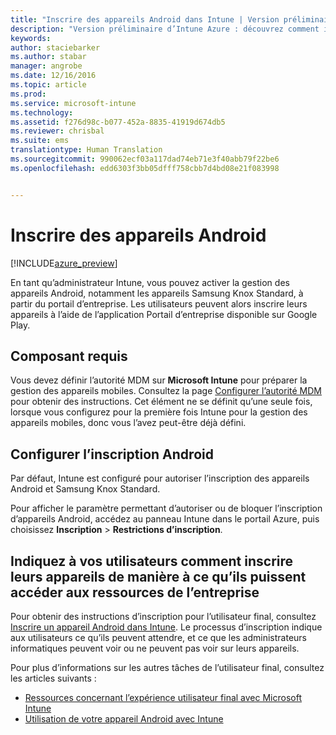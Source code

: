 ```yaml
---
title: "Inscrire des appareils Android dans Intune | Version préliminaire d’Intune Azure | Microsoft Docs"
description: "Version préliminaire d’Intune Azure : découvrez comment inscrire des appareils Android dans la version préliminaire d’Intune Azure."
keywords: 
author: staciebarker
ms.author: stabar
manager: angrobe
ms.date: 12/16/2016
ms.topic: article
ms.prod: 
ms.service: microsoft-intune
ms.technology: 
ms.assetid: f276d98c-b077-452a-8835-41919d674db5
ms.reviewer: chrisbal
ms.suite: ems
translationtype: Human Translation
ms.sourcegitcommit: 990062ecf03a117dad74eb71e3f40abb79f22be6
ms.openlocfilehash: edd6303f3bb05dfff758cbb7d4bd08e21f083998


---
```


# <a name="enroll-android-devices"></a>Inscrire des appareils Android

[!INCLUDE[azure_preview](../includes/azure_preview.md)]

En tant qu’administrateur Intune, vous pouvez activer la gestion des appareils Android, notamment les appareils Samsung Knox Standard, à partir du portail d’entreprise. Les utilisateurs peuvent alors inscrire leurs appareils à l’aide de l’application Portail d’entreprise disponible sur Google Play.

## <a name="prerequisite"></a>Composant requis

Vous devez définir l’autorité MDM sur **Microsoft Intune** pour préparer la gestion des appareils mobiles. Consultez la page [Configurer l’autorité MDM](set-mdm-authority.md) pour obtenir des instructions. Cet élément ne se définit qu’une seule fois, lorsque vous configurez pour la première fois Intune pour la gestion des appareils mobiles, donc vous l’avez peut-être déjà défini. 

## <a name="set-up-android-enrollment"></a>Configurer l’inscription Android

Par défaut, Intune est configuré pour autoriser l’inscription des appareils Android et Samsung Knox Standard. 

Pour afficher le paramètre permettant d’autoriser ou de bloquer l’inscription d’appareils Android, accédez au panneau Intune dans le portail Azure, puis choisissez **Inscription** > **Restrictions d’inscription**. 

## <a name="tell-your-users-how-to-enroll-their-devices-to-access-company-resources"></a>Indiquez à vos utilisateurs comment inscrire leurs appareils de manière à ce qu’ils puissent accéder aux ressources de l’entreprise

Pour obtenir des instructions d’inscription pour l’utilisateur final, consultez [Inscrire un appareil Android dans Intune](https://docs.microsoft.com/intune/enduser/enroll-your-device-in-intune-android). Le processus d’inscription indique aux utilisateurs ce qu’ils peuvent attendre, et ce que les administrateurs informatiques peuvent voir ou ne peuvent pas voir sur leurs appareils.

Pour plus d’informations sur les autres tâches de l’utilisateur final, consultez les articles suivants :

- [Ressources concernant l’expérience utilisateur final avec Microsoft Intune](https://docs.microsoft.com/intune/deploy-use/what-to-tell-your-end-users-about-using-microsoft-intune)
- [Utilisation de votre appareil Android avec Intune](https://docs.microsoft.com/intune/enduser/using-your-android-device-with-intune)


<!--HONumber=Feb17_HO1-->


